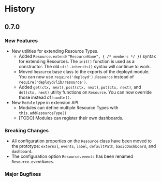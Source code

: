 # History

## 0.7.0

### New Features
- New utilities for extending Resource Types.
  - Added `Resource.extend("ResourceName", { /* members */ })` syntax for extending Resources. The `init()` function is used as a constructor. The old `util.inherits()` syntax will continue to work.
  - Moved `Resource` base class to the exports of the deployd module. You can now use `require('deployd').Resource` instead of `require('deployd/lib/resource')`.
  - Added `get(ctx, next)`, `post(ctx, next)`, `put(ctx, next)`, and `del(ctx, next)` utility functions on `Resource`. You can now override those instead of `handle()`. 
- New `Module` type in extension API
  - Modules can define multiple Resource Types with `this.addResourceType()`
  - [TODO] Modules can register their own dashboards.

### Breaking Changes
- All configuration properties on the `Resource` class have been moved to the prototype: `external`, `events`, `label`, `defaultPath`, `basicDashboard`, and `dashboard`.
- The configuration option `Resource.events` has been renamed `Resource.eventNames`.


### Major Bugfixes